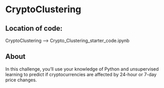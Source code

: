 # CryptoClustering
## Location of code:

CryptoClustering --> Crypto_Clustering_starter_code.ipynb

## About 
In this challenge, you’ll use your knowledge of Python and unsupervised learning to predict if cryptocurrencies are affected by 24-hour or 7-day price changes.
